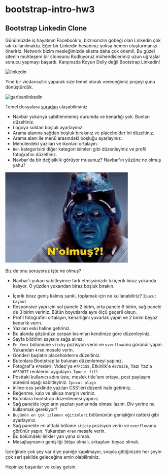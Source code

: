 # bootstrap-intro-hw3

## Bootstrap Linkedin Clone

Günümüzde iş hayatının Facebook'u, biznısınızın göbeği olan Linkedin çok sık kullanılmakta. Eğer bir Linkedin hesabınız yoksa hemen oluşturmanızı öneririz. Network bizim mesleğimizde ekstra daha çok önemli. Bu güzel sitenin muhteşem bir cloneunu Kodluyoruz mühendislerimiz uzun uğraşlar sonucu yapmayı başardı. Karşınızda Koyun Dolly değil Bootstrap Linkedin!

![linkedin](https://github.com/Kodluyoruz/taskforce/raw/main/bootstrap/odev3/figures/linkedin.gif)

Yine bir vicdansızlık yaparak size temel olarak vereceğimiz projeyi şuna dönüştürdük.

![garibanlinkedin](https://github.com/Kodluyoruz/taskforce/raw/main/bootstrap/odev3/figures/garibanlinkedin.gif)

Temel dosyalara [şuradan](https://drive.google.com/drive/folders/1lfKEULLlx_4jUti8sL2WaZQVz6P5F5hc?usp=sharing) ulaşabilirsiniz.

- Navbar yukarıya sabitlenmemiş durumda ve kenarlığı yok. Bunları düzeltiniz.
- Logoya soldan boşluk ayarlayınız.
- Arama alanına sağdan boşluk bırakınız ve placeholder'ini düzeltiniz.
- Arama alanı ile menü arasındaki boşluğu ayarlayınız.
- Menülerdeki yazıları ve ikonları ortalayın.
- `Ben` kategorisini diğer kategori isimleri gibi düzenleyiniz ve profil fotoğrafını düzeltiniz.
- Navbar'da bir değişiklik görüyor musunuz? Navbar'ın yüzüne ne olmuş yahu?

![nolmus](https://raw.githubusercontent.com/Kodluyoruz/taskforce/main/bootstrap/odev3/figures/nolmus.jpg)

Biz de onu soruyoruz işte ne olmuş?

* Navbar'ı yukarı sabitleyince fark etmişsinizdir ki içerik biraz yukarıda kalıyor. O yüzden yukarıdan biraz boşluk bırakın.
- İçerik biraz geniş kalmış sanki, toplamak için ne kullanabiliriz? `İpucu: Layout`
- Responsive yapı için sol panele 2 birim, orta panele 6 birim, sağ panele de 3 birim veriniz. Bütün boyutlarda aynı ölçü geçerli olsun.
- Profil fotoğrafını ortalayın, kenarlığını yuvarlak yapın ve 2 birim beyaz kenarlık verin.
- Yazıları eski haline getiriniz.
- Bu alanda gözünüze çarpan kısımları kendinize göre düzenleyiniz.
- Sayfa bildirimi sayısını sağa alınız.
- `En Yeni` bölümüne `sticky` pozisyon verin ve `overflow`unu görünür yapın. Yukarıdan `4rem` mesafe verin.
- Gönderi başlatın placeholderını düzeltiniz.
- Butonlara Bootstrap'ta bulunan düzenlemeyi yapınız.
- Fotoğraf'a `#70B5F9`, Video'ya `#7FC15E`, Etkinlik'e `#E7A33E`, Yazı Yaz'a `#F5987E` renklerini uygulayın. `İpucu: fill`
- Posttaki kullanıcı adını üste, meslek title'sını ortaya, post paylaşım süresini aşağı sabitleyiniz. `İpucu: align`
- inline-css şeklinde yazılan CSS'leri düzenli hale getiriniz.
- Beğenme, kalp ve alkışa margin veriniz.
- Butonlara bootstrap düzenlemesi yapınız.
- Sağ panelde logoların yazıları yanlarında olması lazım. Div yerine ne kullanmak gerekiyor?
- `Bugünün en çok izlenen eğitimleri` bölümünün genişliğini üstteki gibi ayarlayınız.
- Sağ panelde en alttaki bölüme `sticky` pozisyon verin ve `overflow`unu görünür yapın. Yukarıdan `4rem` mesafe verin.
- Bu bölümdeki linkler yan yana olmalı.
- Mesajlaşmanın genişliği `300px` olmalı, arkaplanı beyaz olmalı.

İçeriğinde çok şey var diye paniğe kapılmayın, sırayla gittiğinizde her şeyin çok seri şekilde geleceğine emin olabilirsiniz.

Hepinize başarılar ve kolay gelsin.
